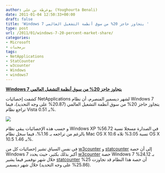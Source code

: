 ```yaml
---
author: يوغرطة بن علي (Youghourta Benali)
date: 2011-01-04 12:50:33+00:00
draft: false
title: 'Windows 7 يتجاوز حاجز 20% من سوق أنظمة التشغيل العالمي '
type: post
url: /2011/01/windows-7-20-percent-market-share/
categories:
- Microsoft
- برمجيات
tags:
- NetApplications
- StatCounter
- w3counter
- Windows
- windows7
---
```


**[Windows 7 يتجاوز حاجز 20% من سوق أنظمة التشغيل العالمي](https://www.it-scoop.com/2011/01/windows-7-20-percent-market-share)**


كشفت إحصائيات NetApplications لشهر ديسمبر المنصرم، أن نظام Windows 7 يتجاوز حاجز 20% من سوق أنظمة التشغيل العالمي (20.87% على وجه التحديد)، فيما تراجع نظام Vista بـ 0.51%.

[![](https://www.it-scoop.com/wp-content/uploads/2011/01/NetApplications-OS-Market-Share-Dec2010.png)
](https://www.it-scoop.com/2011/01/windows-7-20-percent-market-share)

و حسب هذه الإحصائيات يبقى نظام Windows XP في الصدارة مسجلا نسبة 56.72% بالرغم من تراجعه بـ 1.16%، فيما سجل نظام Mac OS X 10.6 نسبة 3.05% تلاه OS X 10.5 بـ 1.46%.

في نفس السياق تشير إحصائيات كل من [w3counter](http://www.w3counter.com/globalstats.php) و [statcounter](http://gs.statcounter.com/#os-ww-monthly-201001-201012) إلى أن حصة Windows 7 أكبر بذلك بكثير، حيث يحدد [w3counter](http://www.w3counter.com/globalstats.php) حصة Windows 7 بـ 24.12% خلال شهر نوفمبر فيما يشير [statcounter](http://gs.statcounter.com/#os-ww-monthly-201001-201012) أن حصة هذا النظام قد تجاوزت 25% (25.86% على وجه التحديد) خلال شهر ديسمبر.
